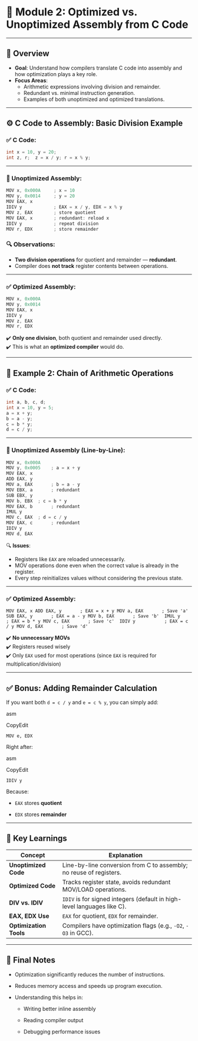 # 🧠 Module 2: Optimized vs. Unoptimized Assembly from C Code

---

## 📌 Overview

- **Goal**: Understand how compilers translate C code into assembly and how optimization plays a key role.
- **Focus Areas**:
    - Arithmetic expressions involving division and remainder.
    - Redundant vs. minimal instruction generation.
    - Examples of both unoptimized and optimized translations.

---

## ⚙️ C Code to Assembly: Basic Division Example

### ✅ C Code:

```c
int x = 10, y = 20; 
int z, r;  z = x / y; r = x % y;
```

---

### 🧾 Unoptimized Assembly:

```c
MOV x, 0x000A     ; x = 10 
MOV y, 0x0014     ; y = 20  
MOV EAX, x 
IDIV y            ; EAX = x / y, EDX = x % y 
MOV z, EAX        ; store quotient  
MOV EAX, x        ; redundant: reload x 
IDIV y            ; repeat division 
MOV r, EDX        ; store remainder
```

### 🔍 Observations:

- **Two division operations** for quotient and remainder — **redundant**.
- Compiler does **not track** register contents between operations.

---

### ✅ Optimized Assembly:

```c
MOV x, 0x000A 
MOV y, 0x0014  
MOV EAX, x 
IDIV y 
MOV z, EAX 
MOV r, EDX
```

✔️ **Only one division**, both quotient and remainder used directly.  
✔️ This is what an **optimized compiler** would do.

---

## 🧩 Example 2: Chain of Arithmetic Operations

### ✅ C Code:

```c
int a, b, c, d; 
int x = 10, y = 5;  
a = x + y; 
b = a - y; 
c = b * y; 
d = c / y;
```

---

### 🧾 Unoptimized Assembly (Line-by-Line):

```c
MOV x, 0x000A 
MOV y, 0x0005    ; a = x + y 
MOV EAX, x 
ADD EAX, y 
MOV a, EAX       ; b = a - y 
MOV EBX, a       ; redundant 
SUB EBX, y 
MOV b, EBX  ; c = b * y 
MOV EAX, b       ; redundant 
IMUL y 
MOV c, EAX  ; d = c / y 
MOV EAX, c       ; redundant 
IDIV y 
MOV d, EAX
```

🔍 **Issues**:

- Registers like `EAX` are reloaded unnecessarily.
- MOV operations done even when the correct value is already in the register.
- Every step reinitializes values without considering the previous state.

---

### ✅ Optimized Assembly:

```
MOV EAX, x ADD EAX, y       ; EAX = x + y MOV a, EAX       ; Save 'a'  SUB EAX, y       ; EAX = a - y MOV b, EAX       ; Save 'b'  IMUL y           ; EAX = b * y MOV c, EAX       ; Save 'c'  IDIV y           ; EAX = c / y MOV d, EAX       ; Save 'd'
```

✔️ **No unnecessary MOVs**  
✔️ Registers reused wisely  
✔️ Only `EAX` used for most operations (since `EAX` is required for multiplication/division)

---

## ✅ Bonus: Adding Remainder Calculation

If you want both `d = c / y` and `e = c % y`, you can simply add:

asm

CopyEdit

`MOV e, EDX`

Right after:

asm

CopyEdit

`IDIV y`

Because:

- `EAX` stores **quotient**
    
- `EDX` stores **remainder**
    

---

## 🔑 Key Learnings

|Concept|Explanation|
|---|---|
|**Unoptimized Code**|Line-by-line conversion from C to assembly; no reuse of registers.|
|**Optimized Code**|Tracks register state, avoids redundant MOV/LOAD operations.|
|**DIV vs. IDIV**|`IDIV` is for signed integers (default in high-level languages like C).|
|**EAX, EDX Use**|`EAX` for quotient, `EDX` for remainder.|
|**Optimization Tools**|Compilers have optimization flags (e.g., `-O2`, `-O3` in GCC).|

---

## 💭 Final Notes

- Optimization significantly reduces the number of instructions.
    
- Reduces memory access and speeds up program execution.
    
- Understanding this helps in:
    
    - Writing better inline assembly
        
    - Reading compiler output
        
    - Debugging performance issues